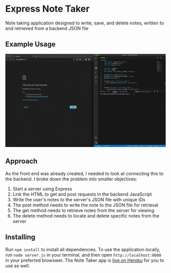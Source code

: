 # Express Note Taker
Note taking application designed to write, save, and delete notes, written to and retrieved from a backend JSON file

## Example Usage
![](./public/usage.gif)

## Approach
As the front end was already created, I needed to look at connecting this to the backend. I broke down the problem into smaller objectives:
1. Start a server using Express
2. Link the HTML to get and post requests in the backend JavaScript
3. Write the user's notes to the server's JSON file with unique IDs
4. The post method needs to write the note to the JSON file for retrieval
5. The get method needs to retrieve notes from the server for viewing
6. The delete method needs to locate and delete specific notes from the server

## Installing
Run `npm install` to install all dependencies. To use the application locally, run `node server.js` in your terminal, and then open `http://localhost:8080` in your preferred browswer. The Note Taker app is <a href=" https://tronciu-note-taker.herokuapp.com/">live on Heroku</a> for you to use as well.
